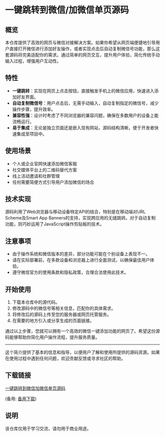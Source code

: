 # 一键跳转到微信/加微信单页源码

## 概览

本仓库提供了高效的网页与微信对接解决方案。如果你希望从网页端便捷地引导用户直接打开微信进行添加好友操作，或者实现点击后自动复制微信号功能，那么这套源码将完美适配你的需求。通过简单的网页交互，提升用户体验，简化传统手动输入过程，增强用户互动性。

## 特性

- **一键跳转**：实现在网页上点击按钮，直接触发手机上的微信应用，快速进入添加好友界面。
- **自动复制微信号**：用户点击后，无需手动输入，自动复制指定的微信号，减少操作步骤，提升效率。
- **兼容性强**：设计时考虑了不同浏览器的兼容问题，确保在多数用户的设备上能流畅运行。
- **易于集成**：无论是独立页面还是嵌入现有网站，源码结构清晰，便于开发者快速集成至项目中。

## 使用场景

- 个人或企业官网快速添加微信客服
- 社交媒体平台上的二维码替代方案
- 线上活动邀请和社群管理
- 任何需要简便方式引导用户添加微信的场合

## 技术实现

源码利用了Web浏览器与移动设备特定API的结合，特别是在移动端对URL Scheme及Smart App Banners的支持，实现跨应用的无缝跳转。对于自动复制功能，则巧妙运用了JavaScript操作剪贴板的技术。

## 注意事项

- 由于操作系统和微信版本的差异，部分功能可能在个别设备上表现不一。
- 请在实际部署前，在多款设备和浏览器上进行全面测试，以确保最佳用户体验。
- 遵守微信官方的使用条款和隐私政策，合理合法使用此技术。

## 开始使用

1. 下载本仓库中的源代码。
2. 修改源码中的微信号等相关信息，匹配你的具体需求。
3. 将修改后的源码上传至您的服务器或网页托管服务。
4. 在需要的地方引入或分享生成的页面链接。

通过以上步骤，您就可以拥有一个高效的微信一键添加功能的网页了。希望这份源码能够帮助你简化用户操作流程，提升服务质量。

---

这个简介提供了基本的信息和指导，以便用户了解和使用所提供的源码资源。如果在使用过程中遇到任何问题，欢迎贡献反馈或寻求社区的帮助。

## 下载链接
[一键跳转到微信加微信单页源码](https://pan.quark.cn/s/2198fcc30990) 

(备用: [备用下载](https://pan.baidu.com/s/1q_vJeV5gFJo3u-_uesvQEw?pwd=1234))

## 说明

该仓库仅用于学习交流，请勿用于商业用途。
